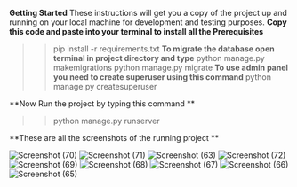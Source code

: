 **Getting Started**
These instructions will get you a copy of the project up and running on your local machine for development and testing purposes.
**Copy this code and paste into your terminal to install all the Prerequisites**
>>pip install -r requirements.txt
**To migrate the database open terminal in project directory and type**
>>python manage.py makemigrations
>>python manage.py migrate
**To use admin panel you need to create superuser using this command**
>>python manage.py createsuperuser

**Now Run the project by typing this command **
>>python manage.py runserver 


**These are all the screenshots of the running project **

![Screenshot (70)](https://github.com/Navneet547/Online-polling-system/assets/120315046/369794fe-a334-421b-a5ae-cb795ac26ad6)
![Screenshot (71)](https://github.com/Navneet547/Online-polling-system/assets/120315046/45533e12-4663-4866-9064-a664c64cd952)
![Screenshot (63)](https://github.com/Navneet547/Online-polling-system/assets/120315046/ff4cf787-bee0-480c-abca-b61fecadb4bb)
![Screenshot (72)](https://github.com/Navneet547/Online-polling-system/assets/120315046/954571b0-a7c3-4692-8c3b-9915bd39634a)
![Screenshot (69)](https://github.com/Navneet547/Online-polling-system/assets/120315046/8b00fb83-06c6-464a-bea4-f2c44db167cb)
![Screenshot (68)](https://github.com/Navneet547/Online-polling-system/assets/120315046/77dbfdc0-bd4f-42ac-bc09-5d0ceea6e787)
![Screenshot (67)](https://github.com/Navneet547/Online-polling-system/assets/120315046/f6b5432f-eaae-4856-ac60-7b2ca8e3744d)
![Screenshot (66)](https://github.com/Navneet547/Online-polling-system/assets/120315046/5e3c75dc-0e65-4c55-b21c-157b55ebf9e7)
![Screenshot (65)](https://github.com/Navneet547/Online-polling-system/assets/120315046/243cb9d1-a52d-4fc5-b9e0-25eb30933599)

